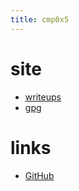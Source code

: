 ```yaml
---
title: cmp0x5
---
```


# site
- [writeups](/blog/writeups.html)
- [gpg](./assets/cmp0x5.asc)

# links
- [GitHub](https://github.com/cmp0x5)
